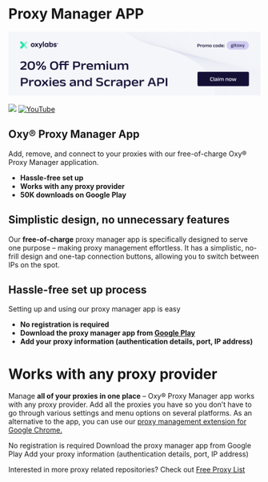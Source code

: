 # Proxy Manager APP

[![Oxylabs promo code](https://raw.githubusercontent.com/oxylabs/product-integrations/refs/heads/master/Affiliate-Universal-1090x275.png)](https://oxylabs.io/pages/gitoxy?utm_source=877&utm_medium=affiliate&groupid=877&utm_content=proxy-manager-app-github&transaction_id=102f49063ab94276ae8f116d224b67)

[![](https://dcbadge.limes.pink/api/server/Pds3gBmKMH?style=for-the-badge&theme=discord)](https://discord.gg/Pds3gBmKMH) [![YouTube](https://img.shields.io/badge/YouTube-Oxylabs-red?style=for-the-badge&logo=youtube&logoColor=white)](https://www.youtube.com/@oxylabs)

## Oxy® Proxy Manager App

Add, remove, and connect to your proxies with our free-of-charge Oxy® Proxy Manager application. 
- **Hassle-free set up**
- **Works with any proxy provider**
- **50K downloads on Google Play**

## Simplistic design, no unnecessary features

Our **free-of-charge** proxy manager app is specifically designed to serve one purpose – making proxy management effortless. It has a simplistic, no-frill design and one-tap connection buttons, allowing you to switch between IPs on the spot. 

## Hassle-free set up process

Setting up and using our proxy manager app is easy

- **No registration is required**
- **Download the proxy manager app from [Google Play](https://play.google.com/store/apps/details?id=io.oxylabs.proxymanager)**
- **Add your proxy information (authentication details, port, IP address)**

# Works with any proxy provider

Manage **all of your proxies in one place** – Oxy® Proxy Manager app works with any proxy provider. Add all the proxies you have so you don’t have to go through various settings and menu options on several platforms. As an alternative to the app, you can use our [proxy management extension for Google Chrome.](https://chromewebstore.google.com/detail/oxylabs-proxy-extension/infajoaodhhdogakhloedbppcbeajhoo?pli=1)

No registration is required  Download the proxy manager app from Google Play  Add your proxy information (authentication details, port, IP address)

Interested in more proxy related repositories? Check out [Free Proxy List](https://github.com/oxylabs/free-proxies)
